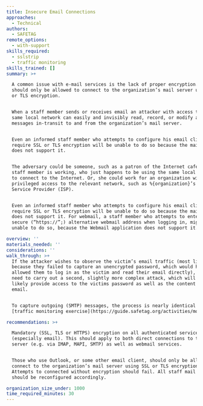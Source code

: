 ```yaml
---
title: Insecure Email Connections
approaches:
  - Technical
authors:
  - SAFETAG
remote_options:
  - with-support
skills_required:
  - sslstrip
  - traffic monitoring
skills_trained: []
summary: >+

  A common issue with e-mail services is the lack of proper encryption. Staff
  should only be allowed to connect to the organization’s mail server using SSL
  or TLS encryption. 


  When a staff member sends or receives email an attacker with access to the
  same local network can easily and invisibly read, record, or modify all
  messages in-transit to and from the organization’s mail server.


  Even an informed staff member who attempts to configure his email client to
  require SSL or TLS encryption will be unable to do so because the mail server
  does not support it.


  The adversary could be someone, such as a patron of the Internet cafe where a
  staff member is working, who just happens to be using the same local network
  to connect to the Internet. Or, she could work for an organization with
  privileged access to the relevant network, such as %{organization}’s Internet
  Service Provider (ISP).


  Even an informed staff member who attempts to configure his email client to
  require SSL or TLS encryption will be unable to do so because the mail server
  does not support it. For webmail, a staff member who attempts to enter the
  secure (“https://”;) alternative webmail address when logging in, might be
  unable to do so, because the Webmail application does not support it.

overview: ''
materials_needed: ''
considerations: ''
walk_through: >+
  If the attacker wishes to observe the victim’s email traffic (most likely
  because they failed to capture an unencrypted password, which would have
  allowed them to log in as the victim and read their email directly), they may
  need to carry out a second, slightly more complex attack, which will also
  likely provide access to the victims password as well as the content of their
  email.


  To capture outgoing (SMTP) messages, the process is nearly identical to the
  [traffic monitoring exercise](https://guide.safetag.org/activities/monitor_open_wireless_traffic).

recommendations: >+

  Mandatory (SSL, TLS or HTTPS) encryption on all authenticated services
  (especially email). This should apply to both direct connections to the email
  server (e.g. via IMAP, MAPI, SMTP) as well as webmail services.


  Those who use Outlook, or some other email client, should only be allowed to
  connect to the organization’s mail server using SSL or TLS encryption.
  Attempts to connected without encryption should fail. All staff mail clients
  should be reconfigured accordingly.

organization_size_under: 1000
time_required_minutes: 30
---
```


